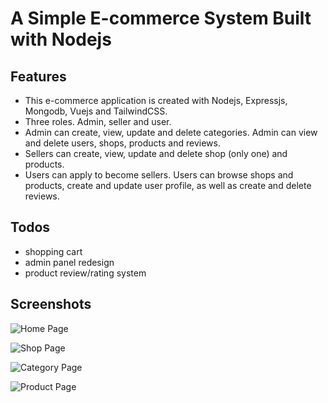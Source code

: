 # A Simple E-commerce System Built with Nodejs

## Features

- This e-commerce application is created with Nodejs, Expressjs, Mongodb, Vuejs and TailwindCSS.
- Three roles. Admin, seller and user.
- Admin can create, view, update and delete categories. Admin can view and delete users, shops, products and reviews.
- Sellers can create, view, update and delete shop (only one) and products.
- Users can apply to become sellers. Users can browse shops and products, create and update user profile, as well as create and delete reviews.

## Todos

- shopping cart
- admin panel redesign
- product review/rating system

## Screenshots
![Home Page](https://github.com/ericnanhu/ecommerce-nodejs/blob/main/screenshots/home.png?raw=true)

![Shop Page](https://github.com/ericnanhu/ecommerce-nodejs/blob/main/screenshots/shop.png?raw=true)

![Category Page](https://github.com/ericnanhu/ecommerce-nodejs/blob/main/screenshots/category.png?raw=true)

![Product Page](https://github.com/ericnanhu/ecommerce-nodejs/blob/main/screenshots/product.png?raw=true)